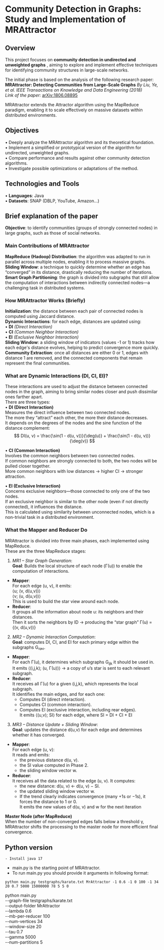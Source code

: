 # Community Detection in Graphs: Study and Implementation of MRAttractor

## Overview

This project focuses on **community detection in undirected and unweighted graphs** , aiming to explore and implement effective techniques for identifying community structures in large-scale networks.

The initial phase is based on the analysis of the following research paper:  
**MRAttractor: Detecting Communities from Large-Scale Graphs**
*By Liu, Ye, et al.*
*IEEE Transactions on Knowledge and Data Engineering (2018)*  
*Link of the paper:* [arXiv:1806.08895](https://arxiv.org/abs/1806.08895)

MRAttractor extends the Attractor algorithm using the MapReduce paradigm, enabling it to scale effectively on massive datasets within distributed environments.

## Objectives

• Deeply analyze the MRAttractor algorithm and its theoretical foundation.  
• Implement a simplified or prototypical version of the algorithm for undirected, unweighted graphs.  
• Compare performance and results against other community detection algorithms.  
• Investigate possible optimizations or adaptations of the method.  

## Technologies and Tools

• **Languages**: Java  
• **Datasets**: SNAP (DBLP, YouTube, Amazon...)

## Brief explanation of the paper
**Objective**: to identify communities (groups of strongly connected nodes) in large graphs, such as those of social networks.

### Main Contributions of MRAttractor

**MapReduce (Hadoop) Distribution**: the algorithm was adapted to run in parallel across multiple nodes, enabling it to process massive graphs.  
**Sliding Window**: a technique to quickly determine whether an edge has “converged” in its distance, drastically reducing the number of iterations.  
**Smart Graph Partitioning**: the graph is divided into subgraphs that still allow the computation of interactions between indirectly connected nodes—a challenging task in distributed systems.  

### How MRAttractor Works (Briefly)

**Initialization**: the distance between each pair of connected nodes is computed using Jaccard distance.  
**Dynamic Interactions**: for each edge, distances are updated using:  
• **DI** *(Direct Interaction)*  
• **CI** *(Common Neighbor Interaction)*  
• **EI** *(Exclusive Neighbor Interaction)*  
**Sliding Window**: a sliding window of indicators (values -1 or 1) tracks how each edge's distance evolves, helping to predict convergence more quickly.  
**Community Extraction**: once all distances are either 0 or 1, edges with distance 1 are removed, and the connected components that remain represent the final communities.  

### What are Dynamic Interactions (DI, CI, EI)?

These interactions are used to adjust the distance between connected nodes in the graph, aiming to bring similar nodes closer and push dissimilar ones farther apart.  
There are three types:  
• **DI (Direct Interaction)**  
Measures the direct influence between two connected nodes.  
The more they “attract” each other, the more their distance decreases.  
It depends on the degrees of the nodes and the sine function of the distance complement:  
$$
DI(u, v) = \frac{\sin(1 - d(u, v))}{\deg(u)} + \frac{\sin(1 - d(u, v))}{\deg(v)}
$$

• **CI (Common Interaction)**  
Involves the common neighbors between two connected nodes.  
If common neighbors are strongly connected to both, the two nodes will be pulled closer together.  
More common neighbors with low distances → higher CI → stronger attraction.  

• **EI (Exclusive Interaction)**  
Concerns exclusive neighbors—those connected to only one of the two nodes.  
If an exclusive neighbor is similar to the other node (even if not directly connected), it influences the distance.  
This is calculated using similarity between unconnected nodes, which is a non-trivial task in a distributed environment.  

### What the Mapper and Reducer Do
MRAttractor is divided into three main phases, each implemented using MapReduce.   
These are the three MapReduce stages:  
1. *MR1 – Star Graph Generation*:  
**Goal**: Builds the local structure of each node (Γ(u)) to enable the computation of interactions.  
- **Mapper**:  
For each edge (u, v), it emits:  
⟨u; (v, d(u,v))⟩  
⟨v; (u, d(u,v))⟩  
This is used to build the star view around each node.  
- **Reducer**:  
It groups all the information about node u: its neighbors and their distances.  
Then it sorts the neighbors by ID → producing the “star graph” Γ(u) = {(v, d(u,v))}

2. *MR2 – Dynamic Interaction Computation*:  
**Goal**: computes DI, CI, and EI for each primary edge within the subgraphs G₍ᵢⱼₖ₎.  
- **Mapper**:  
For each Γ(u), it determines which subgraphs G<sub>ijk</sub> it should be used in.  
It emits ⟨(i,j,k); (u, Γ(u))⟩ → a copy of u’s star is sent to each relevant subgraph.  
- **Reducer**:  
It receives all Γ(u) for a given (i,j,k), which represents the local subgraph.  
It identifies the main edges, and for each one:    
  - Computes DI (direct interaction).   
  - Computes CI (common interaction).   
  - Computes EI (exclusive interaction, including rear edges).  
It emits ⟨(u,v); SI⟩ for each edge, where SI = DI + CI + EI  
3. *MR3 – Distance Update + Sliding Window*:  
**Goal**: updates the distance d(u,v) for each edge and determines whether it has converged.  
- **Mapper**:  
For each edge (u, v):  
It reads and emits:  
  - the previous distance d(u, v). 
  - the SI value computed in Phase 2. 
  - the sliding window vector w. 
- **Reducer**:  
It receives all the data related to the edge (u, v). 
It computes:  
  - the new distance: d(u, v) ← d(u, v) − SI. 
  - the updated sliding window vector w. 
  - If the trend clearly indicates convergence (many +1s or −1s), it forces the distance to 1 or 0.   
It emits the new values of d(u, v) and w for the next iteration

**Master Node (after MapReduce)**  
When the number of non-converged edges falls below a threshold γ, MRAttractor shifts the processing to the master node for more efficient final convergence.

## Python version  

```
- Install java 17
```

- main.py is the starting point of MRAttractor.
- To run main.py you should provide it arguments in following format:  
```  
python main.py testgraphs/karate.txt MrAttractor -1 0.6 -1 0 100 -1 34 20 0.7 5000 15000000 78 5 5 0
```

python main.py \
--graph-file testgraphs/karate.txt \
--output-folder MrAttractor \
--lambda 0.6 \
--mb-per-reducer 100 \
--num-vertices 34 \
--window-size 20 \
--tau 0.7 \
--gamma 5000 \
--num-partitions 5
